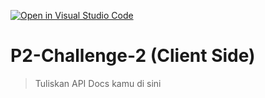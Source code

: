 [![Open in Visual Studio Code](https://classroom.github.com/assets/open-in-vscode-2e0aaae1b6195c2367325f4f02e2d04e9abb55f0b24a779b69b11b9e10269abc.svg)](https://classroom.github.com/online_ide?assignment_repo_id=15623672&assignment_repo_type=AssignmentRepo)
# P2-Challenge-2 (Client Side)

> Tuliskan API Docs kamu di sini
